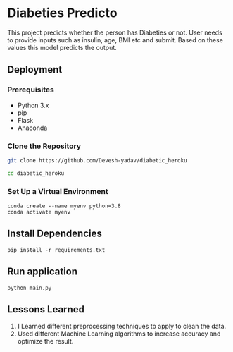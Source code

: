 
# Diabeties Predicto

This project predicts whether the person has Diabeties or not.
User needs to provide inputs such as insulin, age, BMI etc and submit. Based on these values this model predicts the output.


## Deployment

### Prerequisites
- Python 3.x
- pip
- Flask
- Anaconda

### Clone the Repository
```bash
git clone https://github.com/Devesh-yadav/diabetic_heroku

cd diabetic_heroku
```

### Set Up a Virtual Environment
```
conda create --name myenv python=3.8
conda activate myenv
```



## Install Dependencies
```
pip install -r requirements.txt
```
## Run application
```
python main.py

```
## Lessons Learned

1. I Learned different preprocessing techniques to apply to clean the data.
2. Used different Machine Learning algorithms to increase accuracy and optimize the result.

